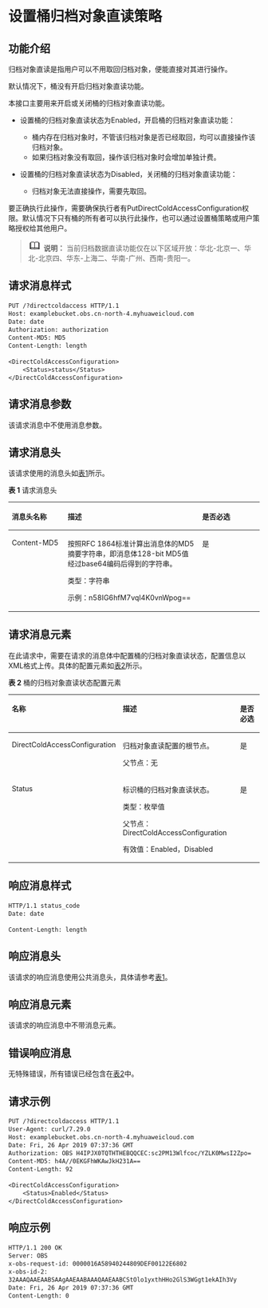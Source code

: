 # 设置桶归档对象直读策略<a name="obs_04_0065"></a>

## 功能介绍<a name="section5584184924715"></a>

归档对象直读是指用户可以不用取回归档对象，便能直接对其进行操作。

默认情况下，桶没有开启归档对象直读功能。

本接口主要用来开启或关闭桶的归档对象直读功能。

-   设置桶的归档对象直读状态为Enabled，开启桶的归档对象直读功能：
    -   桶内存在归档对象时，不管该归档对象是否已经取回，均可以直接操作该归档对象。
    -   如果归档对象没有取回，操作该归档对象时会增加单独计费。

-   设置桶的归档对象直读状态为Disabled，关闭桶的归档对象直读功能：
    -   归档对象无法直接操作，需要先取回。


要正确执行此操作，需要确保执行者有PutDirectColdAccessConfiguration权限。默认情况下只有桶的所有者可以执行此操作，也可以通过设置桶策略或用户策略授权给其他用户。

>![](public_sys-resources/icon-note.gif) **说明：** 
>当前归档数据直读功能仅在以下区域开放：华北-北京一、华北-北京四、华东-上海二、华南-广州、西南-贵阳一。

## 请求消息样式<a name="section31076456"></a>

```
PUT /?directcoldaccess HTTP/1.1 
Host: examplebucket.obs.cn-north-4.myhuaweicloud.com
Date: date
Authorization: authorization
Content-MD5: MD5
Content-Length: length

<DirectColdAccessConfiguration>     
    <Status>status</Status> 
</DirectColdAccessConfiguration>

```

## 请求消息参数<a name="section11252648"></a>

该请求消息中不使用消息参数。

## 请求消息头<a name="section34164974"></a>

该请求使用的消息头如[表1](#table436706591789)所示。

**表 1**  请求消息头

<a name="table436706591789"></a>
<table><thead align="left"><tr id="row8434645"><th class="cellrowborder" valign="top" width="22.220000000000002%" id="mcps1.2.4.1.1"><p id="p12117621"><a name="p12117621"></a><a name="p12117621"></a>消息头名称</p>
</th>
<th class="cellrowborder" valign="top" width="53.54%" id="mcps1.2.4.1.2"><p id="p42003254"><a name="p42003254"></a><a name="p42003254"></a>描述</p>
</th>
<th class="cellrowborder" valign="top" width="24.240000000000002%" id="mcps1.2.4.1.3"><p id="p46820415"><a name="p46820415"></a><a name="p46820415"></a>是否必选</p>
</th>
</tr>
</thead>
<tbody><tr id="row1117915352919"><td class="cellrowborder" valign="top" width="22.220000000000002%" headers="mcps1.2.4.1.1 "><p id="p442795819299"><a name="p442795819299"></a><a name="p442795819299"></a>Content-MD5</p>
</td>
<td class="cellrowborder" valign="top" width="53.54%" headers="mcps1.2.4.1.2 "><p id="p18735916133013"><a name="p18735916133013"></a><a name="p18735916133013"></a>按照RFC 1864标准计算出消息体的MD5摘要字符串，即消息体128-bit MD5值经过base64编码后得到的字符串。</p>
<p id="p12735181618302"><a name="p12735181618302"></a><a name="p12735181618302"></a>类型：字符串</p>
<p id="p1073511615305"><a name="p1073511615305"></a><a name="p1073511615305"></a>示例：n58IG6hfM7vqI4K0vnWpog==</p>
</td>
<td class="cellrowborder" valign="top" width="24.240000000000002%" headers="mcps1.2.4.1.3 "><p id="p20427158122912"><a name="p20427158122912"></a><a name="p20427158122912"></a>是</p>
</td>
</tr>
</tbody>
</table>

## 请求消息元素<a name="section39049314"></a>

在此请求中，需要在请求的消息体中配置桶的归档对象直读状态，配置信息以XML格式上传。具体的配置元素如[表2](#d0e7246)所示。

**表 2**  桶的归档对象直读状态配置元素

<a name="d0e7246"></a>
<table><thead align="left"><tr id="row52104816"><th class="cellrowborder" valign="top" width="33.67%" id="mcps1.2.4.1.1"><p id="p59740538"><a name="p59740538"></a><a name="p59740538"></a><strong id="b793932"><a name="b793932"></a><a name="b793932"></a>名称</strong></p>
</th>
<th class="cellrowborder" valign="top" width="51.019999999999996%" id="mcps1.2.4.1.2"><p id="p64308536"><a name="p64308536"></a><a name="p64308536"></a><strong id="b41905916"><a name="b41905916"></a><a name="b41905916"></a>描述</strong></p>
</th>
<th class="cellrowborder" valign="top" width="15.310000000000002%" id="mcps1.2.4.1.3"><p id="p38936003"><a name="p38936003"></a><a name="p38936003"></a><strong id="b14879713"><a name="b14879713"></a><a name="b14879713"></a>是否必选</strong></p>
</th>
</tr>
</thead>
<tbody><tr id="row64406127"><td class="cellrowborder" valign="top" width="33.67%" headers="mcps1.2.4.1.1 "><p id="p49513773"><a name="p49513773"></a><a name="p49513773"></a>DirectColdAccessConfiguration</p>
</td>
<td class="cellrowborder" valign="top" width="51.019999999999996%" headers="mcps1.2.4.1.2 "><p id="p51192643"><a name="p51192643"></a><a name="p51192643"></a>归档对象直读配置的根节点。</p>
<p id="p58080607"><a name="p58080607"></a><a name="p58080607"></a>父节点：无</p>
</td>
<td class="cellrowborder" valign="top" width="15.310000000000002%" headers="mcps1.2.4.1.3 "><p id="p6908717"><a name="p6908717"></a><a name="p6908717"></a>是</p>
</td>
</tr>
<tr id="row62178457"><td class="cellrowborder" valign="top" width="33.67%" headers="mcps1.2.4.1.1 "><p id="p3290281"><a name="p3290281"></a><a name="p3290281"></a>Status</p>
</td>
<td class="cellrowborder" valign="top" width="51.019999999999996%" headers="mcps1.2.4.1.2 "><p id="p65186226"><a name="p65186226"></a><a name="p65186226"></a>标识桶的归档对象直读状态。</p>
<p id="p49805123"><a name="p49805123"></a><a name="p49805123"></a>类型：枚举值</p>
<p id="p45592923"><a name="p45592923"></a><a name="p45592923"></a>父节点：DirectColdAccessConfiguration</p>
<p id="p7683123"><a name="p7683123"></a><a name="p7683123"></a>有效值：Enabled，Disabled</p>
</td>
<td class="cellrowborder" valign="top" width="15.310000000000002%" headers="mcps1.2.4.1.3 "><p id="p18353199"><a name="p18353199"></a><a name="p18353199"></a>是</p>
</td>
</tr>
</tbody>
</table>

## 响应消息样式<a name="section15899509"></a>

```
HTTP/1.1 status_code
Date: date

Content-Length: length
```

## 响应消息头<a name="section8877856"></a>

该请求的响应消息使用公共消息头，具体请参考[表1](返回结果.md#d0e686)。

## 响应消息元素<a name="section12791844"></a>

该请求的响应消息中不带消息元素。

## 错误响应消息<a name="section48017739"></a>

无特殊错误，所有错误已经包含在[表2](错误码.md#d0e843)中。

## 请求示例<a name="section14482163815396"></a>

```
PUT /?directcoldaccess HTTP/1.1
User-Agent: curl/7.29.0
Host: examplebucket.obs.cn-north-4.myhuaweicloud.com
Date: Fri, 26 Apr 2019 07:37:36 GMT
Authorization: OBS H4IPJX0TQTHTHEBQQCEC:sc2PM13Wlfcoc/YZLK0MwsI2Zpo=
Content-MD5: h4A//0EKGFhWKAwJkH231A==
Content-Length: 92

<DirectColdAccessConfiguration>
    <Status>Enabled</Status>
</DirectColdAccessConfiguration>
```

## 响应示例<a name="section76081155815"></a>

```
HTTP/1.1 200 OK
Server: OBS
x-obs-request-id: 0000016A58940244809DEF00122E6802
x-obs-id-2: 32AAAQAAEAABSAAgAAEAABAAAQAAEAABCStOlo1yxthHHo2GlS3WGgt1ekAIh3Vy
Date: Fri, 26 Apr 2019 07:37:36 GMT
Content-Length: 0
```

